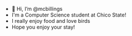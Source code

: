 - 👋 Hi, I’m @mcbillings
- I'm a Computer Science student at Chico State!
- I really enjoy food and love birds
- Hope you enjoy your stay!

<!---
mcbillings/mcbillings is a ✨ special ✨ repository because its `README.md` (this file) appears on your GitHub profile.
You can click the Preview link to take a look at your changes.
--->
